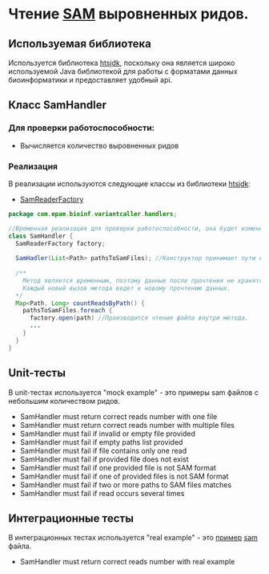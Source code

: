 # Чтение [SAM](https://en.wikipedia.org/wiki/SAM_(file_format)) выровненных ридов.
## Используемая библиотека

Используется библиотека [htsjdk](https://github.com/samtools/htsjdk), поскольку она является широко используемой Java библиотекой для работы с форматами данных биоинформатики и предоставляет удобный api.

## Класс SamHandler

### Для проверки работоспособности:

* Вычисляется количество выровненных ридов

### Реализация

В реализации используются следующие классы из библиотеки [htsjdk](https://github.com/samtools/htsjdk):
* [SamReaderFactory](https://www.javadoc.io/doc/com.github.samtools/htsjdk/2.5.1/htsjdk/samtools/SamReaderFactory.html)


```java
package com.epam.bioinf.variantcaller.handlers;

//Временная реализация для проверки работоспособности, она будет изменена в будущих версиях
class SamHandler {
  SamReaderFactory factory;
  
  SamHadler(List<Path> pathsToSamFiles); //Конструктор принимает пути к файлам и сохраняет в поле класса.
  
  /**
    Метод является временным, поэтому данные после прочтения не хранятся в поле класса.
    Каждый новый вызов метода ведет к новому прочтению данных.
  */
  Map<Path, Long> countReadsByPath() {
    pathsToSamFiles.foreach {
      factory.open(path) //Производится чтение файла внутри метода.
      ...
    }
  }
}
```

## Unit-тесты

В unit-тестах используется "mock example" - это примеры sam файлов с небольшим количеством ридов.

* SamHandler must return correct reads number with one file
* SamHandler must return correct reads number with multiple files
* SamHandler must fail if invalid or empty file provided
* SamHandler must fail if empty paths list provided
* SamHandler must fail if file contains only one read
* SamHandler must fail if provided file does not exist
* SamHandler must fail if one provided file is not SAM format
* SamHandler must fail if one of provided files is not SAM format
* SamHandler must fail if two or more paths to SAM files matches
* SamHandler must fail if read occurs several times

## Интеграционные тесты

В интеграционных тестах используется "real example" - это [пример](http://genome.ucsc.edu/goldenPath/help/bam.html) [sam](http://genome.ucsc.edu/goldenPath/help/examples/samExample.sam) файла.

*  SamHandler must return correct reads number with real example
